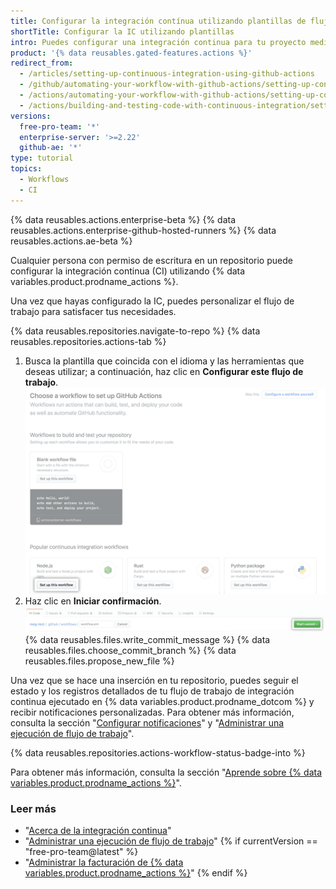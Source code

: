 ```yaml
---
title: Configurar la integración contínua utilizando plantillas de flujo de trabajo
shortTitle: Configurar la IC utilizando plantillas
intro: Puedes configurar una integración continua para tu proyecto mediante el uso de una plantilla de flujo de trabajo que coincida con el idioma y las herramientas que deseas utilizar.
product: '{% data reusables.gated-features.actions %}'
redirect_from:
  - /articles/setting-up-continuous-integration-using-github-actions
  - /github/automating-your-workflow-with-github-actions/setting-up-continuous-integration-using-github-actions
  - /actions/automating-your-workflow-with-github-actions/setting-up-continuous-integration-using-github-actions
  - /actions/building-and-testing-code-with-continuous-integration/setting-up-continuous-integration-using-github-actions
versions:
  free-pro-team: '*'
  enterprise-server: '>=2.22'
  github-ae: '*'
type: tutorial
topics:
  - Workflows
  - CI
---
```


{% data reusables.actions.enterprise-beta %}
{% data reusables.actions.enterprise-github-hosted-runners %}
{% data reusables.actions.ae-beta %}

Cualquier persona con permiso de escritura en un repositorio puede configurar la integración continua (CI) utilizando {% data variables.product.prodname_actions %}.

Una vez que hayas configurado la IC, puedes personalizar el flujo de trabajo para satisfacer tus necesidades.

{% data reusables.repositories.navigate-to-repo %}
{% data reusables.repositories.actions-tab %}
1. Busca la plantilla que coincida con el idioma y las herramientas que deseas utilizar; a continuación, haz clic en **Configurar este flujo de trabajo**. ![Configurar el botón de flujo de trabajo](/assets/images/help/repository/setup-workflow-button.png)
5. Haz clic en **Iniciar confirmación**. ![Botón Start commit (Iniciar confirmación)](/assets/images/help/repository/start-commit.png)
{% data reusables.files.write_commit_message %}
{% data reusables.files.choose_commit_branch %}
{% data reusables.files.propose_new_file %}

Una vez que se hace una inserción en tu repositorio, puedes seguir el estado y los registros detallados de tu flujo de trabajo de integración continua ejecutado en {% data variables.product.prodname_dotcom %} y recibir notificaciones personalizadas. Para obtener más información, consulta la sección "[Configurar notificaciones](/github/managing-subscriptions-and-notifications-on-github/configuring-notifications#github-actions-notification-options)" y "[Administrar una ejecución de flujo de trabajo](/articles/managing-a-workflow-run)".

{% data reusables.repositories.actions-workflow-status-badge-into %}

Para obtener más información, consulta la sección "[Aprende sobre {% data variables.product.prodname_actions %}](/actions/learn-github-actions)".

### Leer más

- "[Acerca de la integración continua](/articles/about-continuous-integration)"
- "[Administrar una ejecución de flujo de trabajo](/articles/managing-a-workflow-run)"
{% if currentVersion == "free-pro-team@latest" %}
- "[Administrar la facturación de {% data variables.product.prodname_actions %}](/billing/managing-billing-for-github-actions)"
{% endif %}

